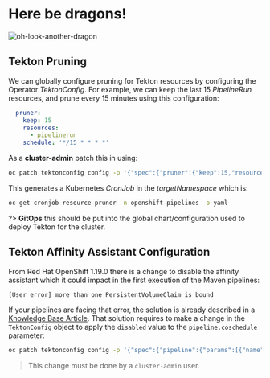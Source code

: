 # Here be dragons!

![oh-look-another-dragon](../images/oh-look-dragons.png)

## Tekton Pruning

We can globally configure pruning for Tekton resources by configuring the Operator *TektonConfig*. For example, we can keep the last 15 *PipelineRun* resources, and prune every 15 minutes using this configuration:

```yaml
  pruner:
    keep: 15
    resources:
      - pipelinerun
    schedule: '*/15 * * * *'
```

As a **cluster-admin** patch this in using:

```bash
oc patch tektonconfig config -p '{"spec":{"pruner":{"keep":15,"resources":["pipelinerun"],"schedule":"*/15 * * * *"}}}' --type=merge
```

This generates a Kubernetes *CronJob* in the *targetNamespace* which is:

```bash
oc get cronjob resource-pruner -n openshift-pipelines -o yaml
```

?> **GitOps** this should be put into the global chart/configuration used to deploy Tekton for the cluster.

## Tekton Affinity Assistant Configuration

From Red Hat OpenShift 1.19.0 there is a change to disable the affinity assistant which it could impact in the first
execution of the Maven pipelines:

```text
[User error] more than one PersistentVolumeClaim is bound
```

If your pipelines are facing that error, the solution is already described in a [Knowledge Base Article](https://access.redhat.com/solutions/7128120).
That solution requires to make a change in the `TektonConfig` object to apply the `disabled` value to the `pipeline.coschedule` parameter:

```bash
oc patch tektonconfig config -p '{"spec":{"pipeline":{"params":[{"name":"coschedule","value":"disabled"}]}}}' --type=merge
```

> This change must be done by a `cluster-admin` user.
